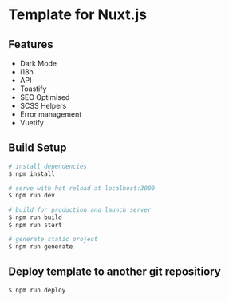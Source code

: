 # Template for Nuxt.js

## Features

- Dark Mode
- i18n
- API
- Toastify
- SEO Optimised
- SCSS Helpers
- Error management
- Vuetify

## Build Setup

```bash
# install dependencies
$ npm install

# serve with hot reload at localhost:3000
$ npm run dev

# build for production and launch server
$ npm run build
$ npm run start

# generate static project
$ npm run generate
```

## Deploy template to another git repositiory

```bash
$ npm run deploy
```
